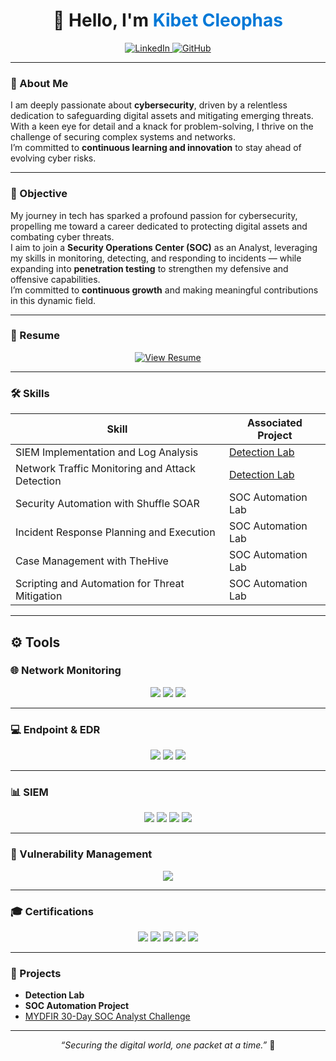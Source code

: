 <!-- Profile Header -->
<h1 align="center">👋 Hello, I'm <span style="color:#0078D7;">Kibet Cleophas</span></h1>
<p align="center">
    <a href="https://linkedin.com/in/kibetcleophas/">
        <img src="https://img.shields.io/badge/-LinkedIn-0072b1?style=for-the-badge&logo=linkedin&logoColor=white" alt="LinkedIn" />
    </a>
    <a href="https://github.com/kibetcleophas">
        <img src="https://img.shields.io/badge/-GitHub-181717?style=for-the-badge&logo=github&logoColor=white" alt="GitHub" />
    </a>
</p>

---

### 💬 About Me

I am deeply passionate about **cybersecurity**, driven by a relentless dedication to safeguarding digital assets and mitigating emerging threats.  
With a keen eye for detail and a knack for problem-solving, I thrive on the challenge of securing complex systems and networks.  
I’m committed to **continuous learning and innovation** to stay ahead of evolving cyber risks.

---

### 🎯 Objective

My journey in tech has sparked a profound passion for cybersecurity, propelling me toward a career dedicated to protecting digital assets and combating cyber threats.  
I aim to join a **Security Operations Center (SOC)** as an Analyst, leveraging my skills in monitoring, detecting, and responding to incidents — while expanding into **penetration testing** to strengthen my defensive and offensive capabilities.  
I’m committed to **continuous growth** and making meaningful contributions in this dynamic field.

---

### 📄 Resume

<p align="center">
 <a href="https://github.com/Kibet-Cleo/Kibet-Cleo/blob/main/Cleophas%20Kibet%20-%20Resume.pdf" target="_blank">
    <img src="https://img.shields.io/badge/📄_View_My_Resume-blue?style=for-the-badge&logo=readthedocs&logoColor=white" alt="View Resume" />
  </a>
</p>

---

### 🛠️ Skills

| Skill | Associated Project |
|-------|--------------------|
| SIEM Implementation and Log Analysis | <a href="https://google.com">Detection Lab</a> |
| Network Traffic Monitoring and Attack Detection | <a href="https://google.com">Detection Lab</a> |
| Security Automation with Shuffle SOAR | SOC Automation Lab |
| Incident Response Planning and Execution | SOC Automation Lab |
| Case Management with TheHive | SOC Automation Lab |
| Scripting and Automation for Threat Mitigation | SOC Automation Lab |

---

## ⚙️ Tools

### 🌐 Network Monitoring
<div align="center">
    <img src="https://img.shields.io/badge/-Wireshark-1679A7?style=for-the-badge&logo=Wireshark&logoColor=white" />
    <img src="https://img.shields.io/badge/-Suricata-EF3B2D?style=for-the-badge&logo=Suricata&logoColor=white" />
    <img src="https://img.shields.io/badge/-Zeek-777BB4?style=for-the-badge&logo=Zeek&logoColor=white" />
</div>

---

### 💻 Endpoint & EDR
<div align="center">
    <img src="https://img.shields.io/badge/-Microsoft_Defender_for_Endpoint-00A4EF?style=for-the-badge&logo=Microsoft&logoColor=white" />
    <img src="https://img.shields.io/badge/-Velociraptor-4B275F?style=for-the-badge&logo=Velociraptor&logoColor=white" />
    <img src="https://img.shields.io/badge/-CrowdStrike_Falcon-EF3124?style=for-the-badge&logo=crowdstrike&logoColor=white" />
</div>

---

### 📊 SIEM
<div align="center">
    <img src="https://img.shields.io/badge/-CrowdStrike_Falcon-EF3124?style=for-the-badge&logo=crowdstrike&logoColor=white" />
    <img src="https://img.shields.io/badge/-Microsoft_Sentinel-0078D4?style=for-the-badge&logo=Microsoft&logoColor=white" />
    <img src="https://img.shields.io/badge/-Splunk-000000?style=for-the-badge&logo=Splunk&logoColor=white" />
    <img src="https://img.shields.io/badge/-Elastic-005571?style=for-the-badge&logo=Elastic&logoColor=white" />
</div>

---

### 🧩 Vulnerability Management
<div align="center">
    <img src="https://img.shields.io/badge/-Qualys-ED2B2A?style=for-the-badge&logo=Qualys&logoColor=white" />
</div>

---

### 🎓 Certifications

<div align="center">
    <img src="https://img.shields.io/badge/-Security%2B-FF0000?style=for-the-badge&logo=CompTIA&logoColor=white" />
    <img src="https://img.shields.io/badge/-Network%2B-007ACC?style=for-the-badge&logo=CompTIA&logoColor=white" />
    <img src="https://img.shields.io/badge/-A%2B-4D4D4D?style=for-the-badge&logo=CompTIA&logoColor=white" />
    <img src="https://img.shields.io/badge/-CDSA-006400?style=for-the-badge&logoColor=white" />
    <img src="https://img.shields.io/badge/-CCD-000080?style=for-the-badge&logoColor=white" />
</div>

---

### 🚀 Projects

- **Detection Lab**
- **SOC Automation Project**
- <a href="https://github.com/Kibet-Cleo/MYDFIR-30-Day-SOC-Analyst-Challenge">MYDFIR 30-Day SOC Analyst Challenge</a>

---

<p align="center">
  <i>“Securing the digital world, one packet at a time.”</i> 🔐
</p>
